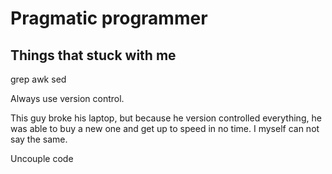 # Pragmatic programmer

## Things that stuck with me

grep awk sed

Always use version control.

This guy broke his laptop, but because he version controlled everything, he was able to buy a new one and get up to speed in no time.
I myself can not say the same.

Uncouple code
